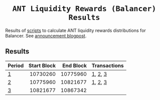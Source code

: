 <h1 align=center><code>ANT Liquidity Rewards (Balancer) Results</code></h1>

Results of [scripts](https://github.com/aragonone/ant-balancer-rewards) to calculate ANT liquidity rewards distributions for Balancer. See [announcement blogpost](https://aragon.org/blog/ant-liquidity-rewards-now-on-balancer).

## Results

| Period               | Start Block | End Block | Transactions                                                                                                                                                                                                                                                                                      |
| :-----               | ----------: | --------: | :-----------                                                                                                                                                                                                                                                                                      |
| [1](/1/_totals.json) | 10730260    | 10775960  | [1](https://etherscan.io/tx/0xca4335fc22506563f103908c4a9d68efaebf2755c2c098214efda3f028b79526), [2](https://etherscan.io/tx/0x077c0b74360720863bddc350281e0c0e589833b61d02c8ee49beb8d9aeeec895), [3](https://etherscan.io/tx/0x4d35ebcd0d23802043ca09826b78ebbdd82d98feddb09060c4e271a925d587a2) |
| [2](/2/_totals.json) | 10775960    | 10821677  | [1](https://etherscan.io/tx/0xad0babfc44403c6df2c55ffcbbc01a94e1ea4360fe623d8117655a8e1c7c7824), [2](https://etherscan.io/tx/0xcfff724e20167b6a615c1e199cd7ed6ba921e483d3b8a64256a62d7568979b83), [3](https://etherscan.io/tx/0x3dcd4b32a3ed2f09cba5638bbe5336e3f5ab3106e24a1e6c4c176ce17a6deae1) |
| [3](/3/_totals.json) | 10821677    | 10867342  |                                                                                                                                                                                                                                                                                                   |
